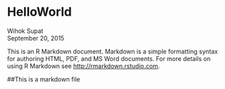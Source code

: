 # HelloWorld
Wihok Supat  
September 20, 2015  

This is an R Markdown document. Markdown is a simple formatting syntax for authoring HTML, PDF, and MS Word documents. For more details on using R Markdown see <http://rmarkdown.rstudio.com>.

##This is a markdown file
